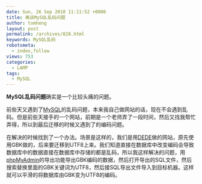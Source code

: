 ```yaml
---
date: Sun, 26 Sep 2010 11:11:52 +0000
title: 再谈MySQL乱码问题
author: tomheng
layout: post
permalink: /archives/828.html
keywords: MySQL乱码
robotsmeta:
  - index,follow
views: 753
categories:
  - LAMP
tags:
  - MySQL
---
```

**MySQL乱码问题**确实是一个比较头痛的问题。

前些天又遇到了[MySQL][1]的乱码问题，本来我自己做网站的话，现在不会遇到乱码。但是前些天接手的一个网站，前期是一个老师弄了一段时间，然后又找我帮忙弄得，所以到最后迁移的时候又遇到了的编码问题。

在解决的时候找到了一个办法。场景是这样的，我们是用[DEDE][2]做的网站，原先使用GBK做的，后来要迁移到UTF8上来。我们知道直接在数据库中改变编码会导致数据库中的数据直接在数据库中存储的都是乱码，所以我这样解决的问题，用[phpMyAdmin][3]的导出功能导出GBK编码的数据，然后打开导出的SQL文件，然后搜索替换里面的GBK关键词为UTF8，然后接SQL导出文件导入到目标机器。这样就可以平滑的将数据库由GBK变为UTF8的编码。

 [1]: http://www.mysql.com/
 [2]: http://www.dedecms.com/
 [3]: http://www.phpmyadmin.net/

